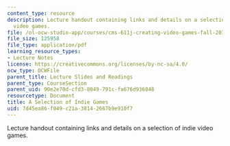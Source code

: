 ```yaml
---
content_type: resource
description: Lecture handout containing links and details on a selection of indie
  video games.
file: /ol-ocw-studio-app/courses/cms-611j-creating-video-games-fall-2014/7d45ea86f049c21a38142667b9e910f7_MITCMS_611JF14_ASeleOfInGa.pdf
file_size: 125958
file_type: application/pdf
learning_resource_types:
- Lecture Notes
license: https://creativecommons.org/licenses/by-nc-sa/4.0/
ocw_type: OCWFile
parent_title: Lecture Slides and Readings
parent_type: CourseSection
parent_uid: 90e2e70d-cfd3-8049-791c-fa676d936848
resourcetype: Document
title: A Selection of Indie Games
uid: 7d45ea86-f049-c21a-3814-2667b9e910f7
---
```

Lecture handout containing links and details on a selection of indie video games.
